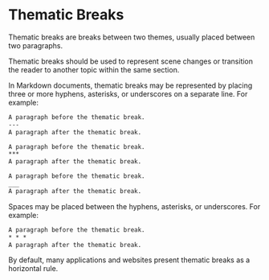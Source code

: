 # Thematic Breaks

Thematic breaks are breaks between two themes, usually placed between two paragraphs.

Thematic breaks should be used to represent scene changes or transition the reader to another topic within the same section.

In Markdown documents, thematic breaks may be represented by placing three or more hyphens, asterisks, or underscores on a separate line. For example:

```markdown
A paragraph before the thematic break.
---
A paragraph after the thematic break.
```

```markdown
A paragraph before the thematic break.
***
A paragraph after the thematic break.
```

```markdown
A paragraph before the thematic break.
___
A paragraph after the thematic break.
```

Spaces may be placed between the hyphens, asterisks, or underscores. For example:

```markdown
A paragraph before the thematic break.
* * *
A paragraph after the thematic break.
```

By default, many applications and websites present thematic breaks as a horizontal rule.
